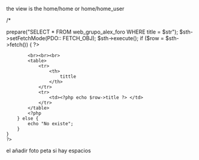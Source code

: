 the view is the home/home or home/home_user

/*
<?php
    $conexion = new PDO('mysql:host=fmesasc.com;dbname=daw2', 'daw2', 'Gimbernat');
    if (isset($_GET["submit"])) {

        $str = $_POST["search"];
        $sth = $conexion->prepare("SELECT * FROM web_grupo_alex_foro WHERE title = $str");
        $sth->setFetchMode(PDO:: FETCH_OBJ);
        $sth->execute();
        if ($row = $sth->fetch()) {
            ?>
            <br><br><br>
            <table>
                <tr>
                    <th>
                        tittle
                    </th>
                </tr>
                <tr>
                    <td><?php echo $row->title ?> </td>
                </tr>
            </table>
            <?php
        } else {
            echo "No existe";
        }
    }
    ?>




el añadir foto peta si hay espacios